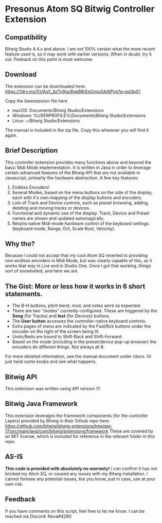 # Presonus Atom SQ Bitwig Controller Extension

## Compatibility
 Bitwig Studio 4.4.x and above. I am not 100% certain what the more recent feature used is, so it may work with earlier versions. When in doubt, try it out. Feeback on this point is most welcome.

 ## Download
The extension can be downloaded here:
https://1drv.ms/f/s!AsY_bzTn9gcBgeB8rEeOnso5AAlPyg?e=pd3pX1

Copy the bwextension file here
- macOS: Documents/Bitwig Studio/Extensions
- Windows: %USERPROFILE%\Documents\Bitwig Studio\Extensions
- Linux: ~/Bitwig Studio/Extensions
  
The manual is included in the zip file. Copy this wherever you will find it again. 
 
## Brief Description

This controller extension provides many functions above and beyond the basic Midi Mode implementation. It is written in Java in order to leverage certain advanced features of the Bitwig API that are not available in Javascript, primarily the hardware abstraction. A few key features:
1. Endless Encoders!
2. Several Modes, based on the menu buttons on the side of the display, each with it's own mapping of the display buttons and encoders.
3. Lots of Track and Device controls, such as preset browsing, adding, deleting and moving tracks or devices.
4. Functional and dynamic use of the display. Track, Device and Preset names are shown and updated automagically.
5. Retains native Midi-mode hardware control of the keyboard settings (keyboard mode, Range, Oct, Scale Root, Velocity).


## Why tho?
Because I could not accept that my cool Atom SQ reverted to providing non-endless encoders in Midi Mode, but was clearly capable of this, as it works that way in Live and in Studio One. Once I got that working, things sort of snowballed, and here we are.

## The Gist: More or less how it works in 6 short statements.
- The B-H buttons, pitch bend, mod, and notes work as expected. 
- There are two "modes" currently configured. These are triggered by the **Song** (for Tracks) and **Inst** (for Devices) buttons. 
- The **User button** accesses the controller-native keyboard controls.  
- Extra pages of menu are indicated by the Fwd/Bck buttons under the encoder on the right of the screen being lit. 
- Undo/Redo are bound to Shift-Back and Shift-Forward. 
- Based on the mode (including in the preset/device pop-up browser) the encoders do different things. Not always all 8. 

For more detailed information, see the manual document under /docs. Or just twist some knobs and see what happens. 

## Bitwig API 
This extension was written using API version 17.
## Bitwig Java Framework
This extension leverages the framework components (for the controller Layers) provided by Bitwig in their Github repo here: 
https://github.com/bitwig/bitwig-extensions/tree/api-17/src/main/java/com/bitwig/extensions/framework
These are covered by an MIT license, which is included for reference in the relevant folder in this repo. 
## AS-IS

**This code is provided with absolutely no warranty!** I can confirm it has not bricked my Atom SQ, or caused any issues with my Bitwig installation. I cannot foresee any potential issues, but you know, just in case, use at your own risk. 

## Feedback
If you have comments on this script, feel free to let me know. I can be reached via Discord: Nova#4280
